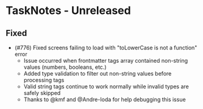 # TaskNotes - Unreleased

<!--

**Added** for new features.
**Changed** for changes in existing functionality.
**Deprecated** for soon-to-be removed features.
**Removed** for now removed features.
**Fixed** for any bug fixes.
**Security** in case of vulnerabilities.

Always acknowledge contributors and those who report issues. 

Example:

```
## Fixed

- (#768) Fixed calendar view appearing empty in week and day views due to invalid time configuration values 
  - Added time validation in settings UI with proper error messages and debouncing
  - Added runtime sanitization in calendar with safe defaults (00:00:00, 24:00:00, 08:00:00)
  - Prevents "Cannot read properties of null (reading 'years')" error from FullCalendar
  - Thanks to @userhandle for reporting and help debugging
```

-->

## Fixed

- (#776) Fixed screens failing to load with "toLowerCase is not a function" error
  - Issue occurred when frontmatter tags array contained non-string values (numbers, booleans, etc.)
  - Added type validation to filter out non-string values before processing tags
  - Valid string tags continue to work normally while invalid types are safely skipped
  - Thanks to @kmf and @Andre-Ioda for help debugging this issue
